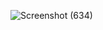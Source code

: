 ![Screenshot (634)](https://github.com/arpitcod/MERN-Crud-App/assets/130605168/b243c0e6-53af-444b-8314-a0623123f0fd)
